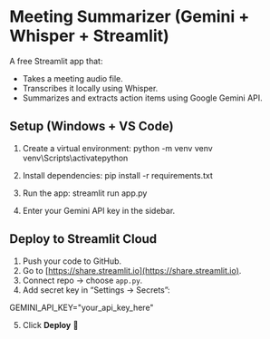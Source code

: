 # Meeting Summarizer (Gemini + Whisper + Streamlit)

A free Streamlit app that:
- Takes a meeting audio file.
- Transcribes it locally using Whisper.
- Summarizes and extracts action items using Google Gemini API.

## Setup (Windows + VS Code)

1. Create a virtual environment:
python -m venv venv
venv\Scripts\activatepython


2. Install dependencies:
pip install -r requirements.txt


3. Run the app:
streamlit run app.py


4. Enter your Gemini API key in the sidebar.

## Deploy to Streamlit Cloud

1. Push your code to GitHub.
2. Go to [https://share.streamlit.io](https://share.streamlit.io).
3. Connect repo → choose `app.py`.
4. Add secret key in “Settings → Secrets”:

GEMINI_API_KEY="your_api_key_here"

5. Click **Deploy** 🚀
